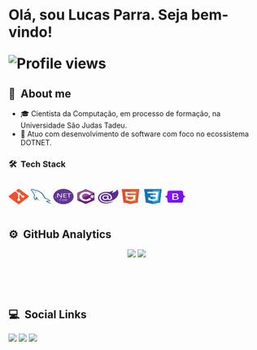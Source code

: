 
<p><h1 align="left">Olá, sou Lucas Parra. Seja bem-vindo! <p align="left"> <img src="https://komarev.com/ghpvc/?username=Caslu-Parra&color=blue" alt="Profile views" /> </p></h1>

## 🧩 &nbsp;About me

- 🎓 Cientista da Computação, em processo de formação, na Universidade São Judas Tadeu.
- 🎯 Atuo com desenvolvimento de software com foco no ecossistema DOTNET.
  

### 🛠 &nbsp;Tech Stack
<div style="display: inline_block"><br>
  <img align="center" alt="GIT" height="30" width="40" src="https://raw.githubusercontent.com/devicons/devicon/master/icons/git/git-original.svg">
  <img align="center" alt="MYSQL" height="30" width="40" src="https://raw.githubusercontent.com/devicons/devicon/master/icons/mysql/mysql-original.svg">
  <img align="center" alt="DOTNETCORE" height="30" width="40" src="https://raw.githubusercontent.com/devicons/devicon/master/icons/dotnetcore/dotnetcore-original.svg">
  <img align="center" alt="CSHARP" height="30" width="40" src="https://raw.githubusercontent.com/devicons/devicon/master/icons/csharp/csharp-original.svg">
  <img align="center" alt="BLAZOR" height="30" width="40" src="https://raw.githubusercontent.com/devicons/devicon/master/icons/blazor/blazor-original.svg">
  <img align="center" alt="HTML" height="30" width="40" src="https://raw.githubusercontent.com/devicons/devicon/master/icons/html5/html5-original.svg">
  <img align="center" alt="CSS" height="30" width="40" src="https://raw.githubusercontent.com/devicons/devicon/master/icons/css3/css3-original.svg">
  <img align="center" alt="BOOTSTRAP" height="30" width="40" src="https://raw.githubusercontent.com/devicons/devicon/master/icons/bootstrap/bootstrap-original.svg">
</div>

<br>


## ⚙️ &nbsp;GitHub Analytics

<div align="center">
  <img height="210em" src="https://github-readme-stats.vercel.app/api?username=Caslu-Parra&show_icons=true&theme=radical&include_all_commits=true&count_private=true"/>
  <img height="210em" src="https://github-readme-stats.vercel.app/api/top-langs?username=caslu-parra&locale=pt-br&hide=Javascript,makefile,scss,html,css,vue&langs_count=4&theme=radical"/>

</div><br>

<br><br>

## 💻 &nbsp;Social Links

<div>
  <a href="https://www.linkedin.com/in/lucasparra2003/" target="_blank"><img src="https://img.shields.io/badge/-LinkedIn-%230077B5?style=for-the-badge&logo=linkedin&logoColor=white" target="_blank"></a> 
  <a href="https://wa.me/5511945929876" target="_blank"><img src="https://img.shields.io/badge/WhatsApp-25D366?style=for-the-badge&logo=whatsapp&logoColor=white" target="_blank"></a> 
  <a href = "mailto:lucasparra2@outlook.com"><img src="https://img.shields.io/badge/-Outlook-%23333?style=for-the-badge&logo=gmail&logoColor=white" target="_blank"></a>
</div>
